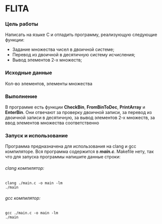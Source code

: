 # FLITA

### Цель работы
Написать на языке C и отладить программу, реализующую следующие функции:
- Задание множества чисел в двоичной системе;
- Перевод из двоичной в десятичную систему исчисления;
- Вывод элементов 2-х множеств;

### Исходные данные
Кол-во элементов, элементы множества

### Выполнение
В программе есть функции **CheckBin**, **FromBinToDec**, **PrintArray** и **EnterBin**. Они отвечают за проверку двоичной записи, за перевод из двоичной записи в десятичную, за вывод элементов 2-х множеств, за ввод элементов множества соответственно

### Запуск и использование
Программа предназначена для использования на clang и gcc компиляторе. Вся программа содержится в ***main.c***. Makefile нету, так что для запуска программы напишите данные строки: 
###### clang компилятор:
```
clang ./main.c -o main -lm
./main
```
###### gcc компилятор:
```
gcc ./main.c -o main -lm
./main
```
